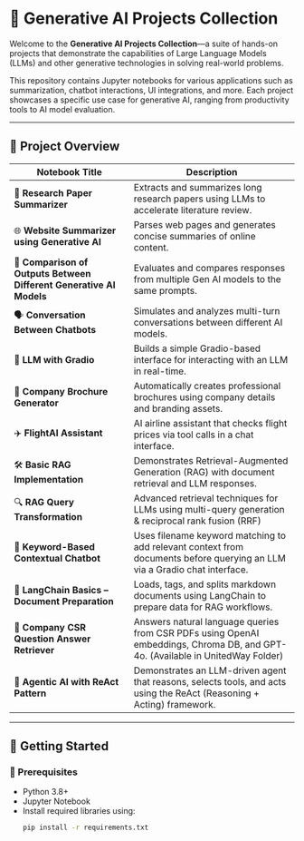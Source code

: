 # 🧠 Generative AI Projects Collection

Welcome to the **Generative AI Projects Collection**—a suite of hands-on projects that demonstrate the capabilities of Large Language Models (LLMs) and other generative technologies in solving real-world problems.

This repository contains Jupyter notebooks for various applications such as summarization, chatbot interactions, UI integrations, and more. Each project showcases a specific use case for generative AI, ranging from productivity tools to AI model evaluation.

---

## 📁 Project Overview

| Notebook Title | Description |
|----------------|-------------|
| 📄 **Research Paper Summarizer** | Extracts and summarizes long research papers using LLMs to accelerate literature review. |
| 🌐 **Website Summarizer using Generative AI** | Parses web pages and generates concise summaries of online content. |
| 🤖 **Comparison of Outputs Between Different Generative AI Models** | Evaluates and compares responses from multiple Gen AI models to the same prompts. |
| 🗣️ **Conversation Between Chatbots** | Simulates and analyzes multi-turn conversations between different AI models. |
| 🧪 **LLM with Gradio** | Builds a simple Gradio-based interface for interacting with an LLM in real-time. |
| 🏢 **Company Brochure Generator** | Automatically creates professional brochures using company details and branding assets. |
| ✈️ **FlightAI Assistant** | AI airline assistant that checks flight prices via tool calls in a chat interface. |
| 🛠️ **Basic RAG Implementation** | Demonstrates Retrieval-Augmented Generation (RAG) with document retrieval and LLM responses. |
| 🔍 **RAG Query Transformation** | Advanced retrieval techniques for LLMs using multi-query generation & reciprocal rank fusion (RRF) |
| 🧠 **Keyword-Based Contextual Chatbot** | Uses filename keyword matching to add relevant context from documents before querying an LLM via a Gradio chat interface. |
| 📂 **LangChain Basics – Document Preparation** | Loads, tags, and splits markdown documents using LangChain to prepare data for RAG workflows. |
| 🏢 **Company CSR Question Answer Retriever** | Answers natural language queries from CSR PDFs using OpenAI embeddings, Chroma DB, and GPT-4o. (Available in UnitedWay Folder) |
| 🧠 **Agentic AI with ReAct Pattern** | Demonstrates an LLM-driven agent that reasons, selects tools, and acts using the ReAct (Reasoning + Acting) framework. |




---

## 🚀 Getting Started

### 🔧 Prerequisites

- Python 3.8+
- Jupyter Notebook
- Install required libraries using:
  ```bash
  pip install -r requirements.txt
